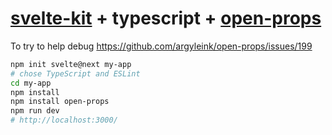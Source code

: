 # [svelte-kit](https://kit.svelte.dev/) + typescript + [open-props](https://github.com/argyleink/open-props)

To try to help debug https://github.com/argyleink/open-props/issues/199

```sh
npm init svelte@next my-app
# chose TypeScript and ESLint
cd my-app
npm install
npm install open-props
npm run dev
# http://localhost:3000/
```
